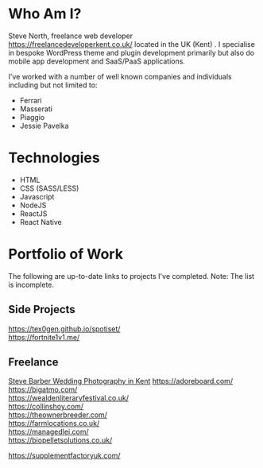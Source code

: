 # Who Am I?
Steve North, freelance web developer https://freelancedeveloperkent.co.uk/ located in the UK (Kent) . I specialise in bespoke WordPress theme and plugin development primarily but also do mobile app development and SaaS/PaaS applications.

I've worked with a number of well known companies and individuals including but not limited to:
- Ferrari
- Masserati
- Piaggio
- Jessie Pavelka

# Technologies
- HTML
- CSS (SASS/LESS)
- Javascript
- NodeJS
- ReactJS
- React Native

# Portfolio of Work
The following are up-to-date links to projects I've completed. Note: The list is incomplete.

## Side Projects
https://tex0gen.github.io/spotiset/<br />
https://fortnite1v1.me/

## Freelance
[Steve Barber Wedding Photography in Kent](https://stevebarberphotography.com)
https://adoreboard.com/<br />
https://bigatmo.com/<br />
https://wealdenliteraryfestival.co.uk/<br />
https://collinshoy.com/<br />
https://theownerbreeder.com/<br />
https://farmlocations.co.uk/<br />
https://managedlei.com/<br />
https://biopelletsolutions.co.uk/<br />

https://supplementfactoryuk.com/
